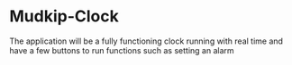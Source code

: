# Mudkip-Clock
The application will be a fully functioning clock running with real time and have a few buttons to run functions such as setting an alarm
